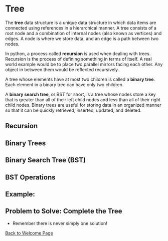 # Tree

The **tree** data structure is a unique data structure in which data items are connected using references in a hierarchical manner. A tree consists of a root node and a combination of internal nodes (also known as vertices) and edges. A node is where we store data, and an edge is a path between two nodes.

In python, a process called **recursion** is used when dealing with trees. Recursion is the process of defining something in terms of itself. A real world example would be to place two parallel mirrors facing each other. Any object in between them would be reflected recursively.

A tree whose elements have at most two children is called a **binary tree**. Each element in a binary tree can have only two children.

A **binary search tree**, or BST for short, is a tree whose nodes store a key that is greater than all of their left child nodes and less than all of their right child nodes. Binary trees are useful for storing data in an organized manner so that it can be quickly retrieved, inserted, updated, and deleted.

## Recursion

## Binary Trees

## Binary Search Tree (BST)

## BST Operations

## Example: 

## Problem to Solve: Complete the Tree

* Remember there is never simply one solution!

[Back to Welcome Page](https://github.com/Kyle5150/cse212-final-project/blob/main/0-welcome.md)
